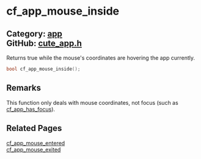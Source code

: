 [](../header.md ':include')

# cf_app_mouse_inside

Category: [app](/api_reference?id=app)  
GitHub: [cute_app.h](https://github.com/RandyGaul/cute_framework/blob/master/include/cute_app.h)  
---

Returns true while the mouse's coordinates are hovering the app currently.

```cpp
bool cf_app_mouse_inside();
```

## Remarks

This function only deals with mouse coordinates, not focus (such as [cf_app_has_focus](/app/cf_app_has_focus.md)).

## Related Pages

[cf_app_mouse_entered](/app/cf_app_mouse_entered.md)  
[cf_app_mouse_exited](/app/cf_app_mouse_exited.md)  
